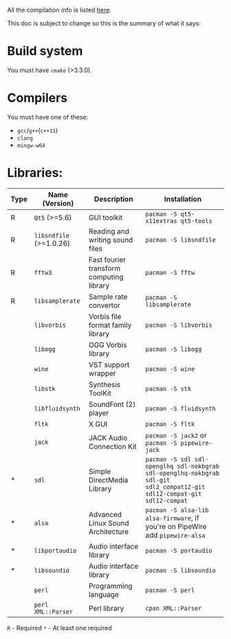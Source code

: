 
All the compilation info is listed [here](https://github.com/LMMS/lmms/wiki/Compiling).

This doc is subject to change so this is the summary of what it says:

# Build system

You must have `cmake` (>3.3.0).

# Compilers

You must have one of these:

- `gcc`/`g++`(`c++11`)
- `clang`
- `mingw-w64`

# Libraries:

| Type | Name (Version) | Description | Installation |
| - | - | - | - |
| R | `Qt5` (>=5.6) | GUI toolkit | `pacman -S qt5-x11extras qt5-tools` |
| R | `libsndfile` (>=1.0.26) | Reading and writing sound files | `pacman -S libsndfile` |
| R | `fftw3` | Fast fourier transform computing library | `pacman -S fftw` |
| R | `libsamplerate` | Sample rate convertor | `pacman -S libsamplerate` |
| | `libvorbis` | Vorbis file format family library | `pacman -S libvorbis` |
| | `libogg` | OGG Vorbis library | `pacman -S libogg` |
| | `wine` | VST support wrapper | `pacman -S wine` |
| | `libstk` | Synthesis ToolKit | `pacman -S stk` |
| | `libfluidsynth` | SoundFont (2) player | `pacman -S fluidsynth` |
| | `fltk` | X GUI | `pacman -S fltk` |
| | `jack` | JACK Audio Connection Kit | `pacman -S jack2` or `pacman -S pipewire-jack` |
| * | `sdl` | Simple DirectMedia Library | `pacman -S sdl sdl-openglhq sdl-nokbgrab sdl-openglhq-nokbgrab sdl-git sdl2_compat12-git sdl12-compat-git sdl12-compat` |
| * | `alsa` | Advanced Linux Sound Architecture | `pacman -S alsa-lib alsa-firmware`, if you're on PipeWire add `pipewire-alsa` |
| * | `libportaudio` | Audio interface library | `pacman -S portaudio` |
| * | `libsoundio` | Audio interface library | `pacman -S libsoundio` |
| | `perl` | Programming language | `pacman -S perl` |
| | `perl` `XML::Parser` | Perl library | `cpan XML::Parser` |

`R` - Required
`*` - At least one required

